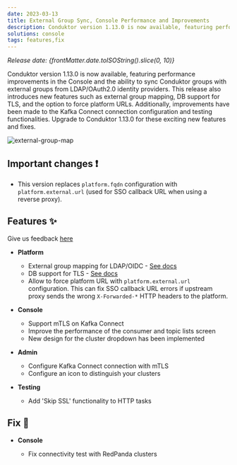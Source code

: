 ```yaml
---
date: 2023-03-13
title: External Group Sync, Console Performance and Improvements
description: Conduktor version 1.13.0 is now available, featuring performance improvements in the Console and the ability to sync Conduktor groups with external groups from LDAP/OAuth2.0 identity providers.
solutions: console
tags: features,fix
---
```


*Release date: {frontMatter.date.toISOString().slice(0, 10)}*

Conduktor version 1.13.0 is now available, featuring performance improvements in the Console and the ability to sync Conduktor groups with external groups from LDAP/OAuth2.0 identity providers. This release also introduces new features such as external group mapping, DB support for TLS, and the option to force platform URLs. Additionally, improvements have been made to the Kafka Connect connection configuration and testing functionalities. Upgrade to Conduktor 1.13.0 for these exciting new features and fixes.

![external-group-map](https://user-images.githubusercontent.com/2573301/224373909-a9766ec5-5c03-4ab9-b5c2-4e7ba5a873dd.png)

## Important changes ❗

- This version replaces `platform.fqdn` configuration with `platform.external.url` (used for SSO callback URL when using a reverse proxy).

## Features ✨

Give us feedback [here](https://conduktor.io/roadmap)

- **Platform**

  - External group mapping for LDAP/OIDC - [See docs](https://docs.conduktor.io/platform/get-started/configuration/user-authentication/external-group-sync/)
  - DB support for TLS - [See docs](https://docs.conduktor.io/platform/get-started/configuration/database/#ssl-support)
  - Allow to force platform URL with `platform.external.url` configuration. This can fix SSO callback URL errors if upstream proxy sends the wrong `X-Forwarded-*` HTTP headers to the platform.

- **Console**

  - Support mTLS on Kafka Connect
  - Improve the performance of the consumer and topic lists screen
  - New design for the cluster dropdown has been implemented

- **Admin**

  - Configure Kafka Connect connection with mTLS
  - Configure an icon to distinguish your clusters

- **Testing**

  - Add 'Skip SSL' functionality to HTTP tasks

## Fix 🔨

- **Console**

  - Fix connectivity test with RedPanda clusters

